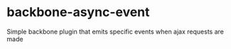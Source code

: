 backbone-async-event
====================

Simple backbone plugin that emits specific events when ajax requests are made
